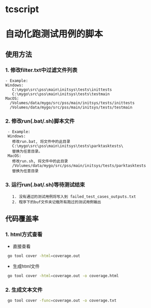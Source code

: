 # tcscript

#  自动化跑测试用例的脚本
## 使用方法

### 1. 修改filter.txt中过滤文件列表
 
 ```
 - Example:
 Windows:
    C:\mygo\src\pss\main\initsys\tests\inittests
    C:\mygo\src\pss\main\initsys\tests\testmain
 MacOS:
   /Volumes/data/mygo/src/pss/main/initsys/tests/inittests
   /Volumes/data/mygo/src/pss/main/initsys/tests/testmain
  ``` 
  
  ### 2.  修改run(.bat/.sh)脚本文件
  
 ````
  - Example:
  Windows:
    修改run.bat, 将文件中的此目录
    C:\mygo\src\pss\main\initsys\tests\parktasktests\
    替换为任意目录。
  MacOS:
    修改run.sh, 将文件中的此目录
    /Volumes/data/mygo/src/pss/main/initsys/tests/parktasktests
    替换为任意目录
 ````
 
 ### 3. 运行run(.bat/.sh)等待测试结束
 
 ````
    1. 没有通过的测试用例将写入到 failed_test_cases_outputs.txt
    2. 程序下的buf文件夹记载所有跑过的测试用例输出
 ````
 
 ## 代码覆盖率
  ### 1. html方式查看
  - 直接查看
  ```bash
   go tool cover -html=coverage.out 
  ```
- 生成html文件
 ```bash
  go tool cover -html=coverage.out -o coverage.html
 ```
### 2. 生成文本文件
  
```bash
 go tool cover -func=coverage.out -o coverage.txt
```
